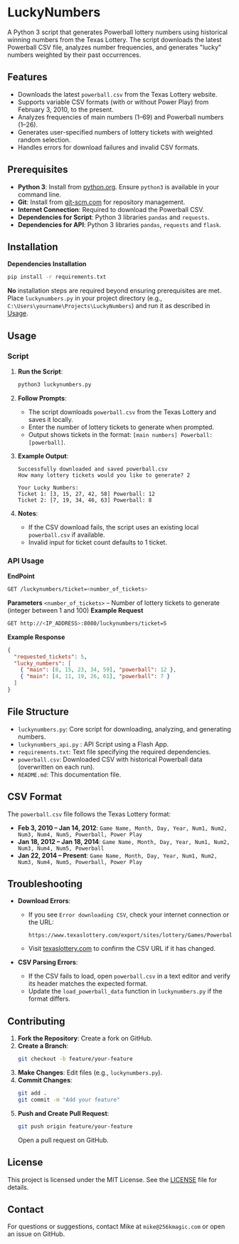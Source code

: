 # LuckyNumbers

A Python 3 script that generates Powerball lottery numbers using historical winning numbers from the Texas Lottery. The script downloads the latest Powerball CSV file, analyzes number frequencies, and generates "lucky" numbers weighted by their past occurrences.

## Features
- Downloads the latest `powerball.csv` from the Texas Lottery website.
- Supports variable CSV formats (with or without Power Play) from February 3, 2010, to the present.
- Analyzes frequencies of main numbers (1–69) and Powerball numbers (1–26).
- Generates user-specified numbers of lottery tickets with weighted random selection.
- Handles errors for download failures and invalid CSV formats.

## Prerequisites
- **Python 3**: Install from [python.org](https://www.python.org/downloads/). Ensure `python3` is available in your command line.
- **Git**: Install from [git-scm.com](https://git-scm.com/download/win) for repository management.
- **Internet Connection**: Required to download the Powerball CSV.
- **Dependencies for Script**: Python 3 libraries `pandas` and `requests`.
- **Dependencies for API**: Python 3 libraries `pandas`, `requests` and `flask`.


## Installation
**Dependencies Installation**
```bash
pip install -r requirements.txt
```

**No** installation steps are required beyond ensuring prerequisites are met. Place `luckynumbers.py` in your project directory (e.g., `C:\Users\yourname\Projects\LuckyNumbers`) and run it as described in [Usage](#usage).

## Usage
### Script
1. **Run the Script**:
   ```bash
   python3 luckynumbers.py
   ```

2. **Follow Prompts**:
   - The script downloads `powerball.csv` from the Texas Lottery and saves it locally.
   - Enter the number of lottery tickets to generate when prompted.
   - Output shows tickets in the format: `[main numbers] Powerball: [powerball]`.

3. **Example Output**:
   ```
   Successfully downloaded and saved powerball.csv
   How many lottery tickets would you like to generate? 2

   Your Lucky Numbers:
   Ticket 1: [3, 15, 27, 42, 58] Powerball: 12
   Ticket 2: [7, 19, 34, 46, 63] Powerball: 8
   ```

4. **Notes**:
   - If the CSV download fails, the script uses an existing local `powerball.csv` if available.
   - Invalid input for ticket count defaults to 1 ticket.
### API Usage
**EndPoint**
```bash
GET /luckynumbers/ticket=<number_of_tickets>
```
**Parameters**
`<number_of_tickets>` – Number of lottery tickets to generate (integer between 1 and 100)
**Example Request**
```bash
GET http://<IP_ADDRESS>:8080/luckynumbers/ticket=5
```
**Example Response**
```json
{
  "requested_tickets": 5,
  "lucky_numbers": [
    { "main": [8, 15, 23, 34, 59], "powerball": 12 },
    { "main": [4, 11, 19, 26, 61], "powerball": 7 }
  ]
}
```

## File Structure
- `luckynumbers.py`: Core script for downloading, analyzing, and generating numbers.
- `luckynumbers_api.py` : API Script using a Flash App.
- `requirements.txt`: Text file specifying the required dependencies.
- `powerball.csv`: Downloaded CSV with historical Powerball data (overwritten on each run).
- `README.md`: This documentation file.

## CSV Format
The `powerball.csv` file follows the Texas Lottery format:
- **Feb 3, 2010 – Jan 14, 2012**: `Game Name, Month, Day, Year, Num1, Num2, Num3, Num4, Num5, Powerball, Power Play`
- **Jan 18, 2012 – Jan 18, 2014**: `Game Name, Month, Day, Year, Num1, Num2, Num3, Num4, Num5, Powerball`
- **Jan 22, 2014 – Present**: `Game Name, Month, Day, Year, Num1, Num2, Num3, Num4, Num5, Powerball, Power Play`

## Troubleshooting

- **Download Errors**:
  - If you see `Error downloading CSV`, check your internet connection or the URL:
    ```
    https://www.texaslottery.com/export/sites/lottery/Games/Powerball/Winning_Numbers/powerball.csv
    ```
  - Visit [texaslottery.com](https://www.texaslottery.com) to confirm the CSV URL if it has changed.

- **CSV Parsing Errors**:
  - If the CSV fails to load, open `powerball.csv` in a text editor and verify its header matches the expected format.
  - Update the `load_powerball_data` function in `luckynumbers.py` if the format differs.

## Contributing

1. **Fork the Repository**: Create a fork on GitHub.
2. **Create a Branch**:
   ```bash
   git checkout -b feature/your-feature
   ```
3. **Make Changes**: Edit files (e.g., `luckynumbers.py`).
4. **Commit Changes**:
   ```bash
   git add .
   git commit -m "Add your feature"
   ```
5. **Push and Create Pull Request**:
   ```bash
   git push origin feature/your-feature
   ```
   Open a pull request on GitHub.

## License
This project is licensed under the MIT License. See the [LICENSE](LICENSE) file for details.

## Contact
For questions or suggestions, contact Mike at `mike@256kmagic.com` or open an issue on GitHub.

